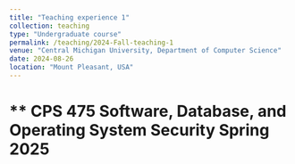 ```yaml
---
title: "Teaching experience 1"
collection: teaching
type: "Undergraduate course"
permalink: /teaching/2024-Fall-teaching-1
venue: "Central Michigan University, Department of Computer Science"
date: 2024-08-26
location: "Mount Pleasant, USA"
---
```


<!-- ** CPS 477  Security Informatics: AI and Visualization Fall 2024 -->

** CPS 475  Software, Database, and Operating System Security Spring 2025
======

